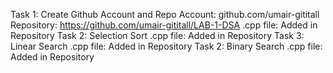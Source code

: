 Task 1: Create Github Account and Repo
    Account: github.com/umair-gititall
    Repository: https://github.com/umair-gititall/LAB-1-DSA
    .cpp file: Added in Repository
Task 2: Selection Sort
    .cpp file: Added in Repository
Task 3: Linear Search
    .cpp file: Added in Repository
Task 2: Binary Search
    .cpp file: Added in Repository
